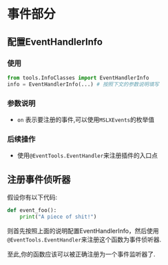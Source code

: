 # 事件部分

## 配置EventHandlerInfo

### 使用

```python
from tools.InfoClasses import EventHandlerInfo
info = EventHandlerInfo(...) # 按照下文的参数说明填写
```

### 参数说明

- ```on``` 表示要注册的事件,可以使用```MSLXEvents```的枚举值

### 后续操作

- 使用```@EventTools.EventHandler```来注册插件的入口点

## 注册事件侦听器

假设你有以下代码:

```python
def event_foo():
    print("A piece of shit!")
```

则首先按照上面的说明配置EventHandlerInfo，然后使用```@EventTools.EventHandler```来注册这个函数为事件侦听器.

至此,你的函数应该可以被正确注册为一个事件监听器了.